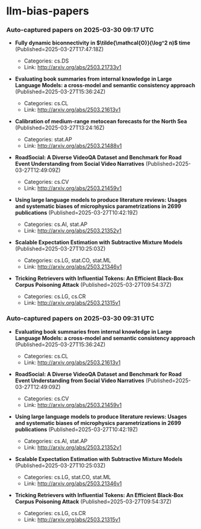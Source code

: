 # llm-bias-papers

### Auto-captured papers on 2025-03-30 09:17 UTC
- **Fully dynamic biconnectivity in $\tilde{\mathcal{O}}(\log^2 n)$ time** (Published=2025-03-27T17:47:18Z)  
  - Categories: cs.DS  
  - Link: http://arxiv.org/abs/2503.21733v1

- **Evaluating book summaries from internal knowledge in Large Language
  Models: a cross-model and semantic consistency approach** (Published=2025-03-27T15:36:24Z)  
  - Categories: cs.CL  
  - Link: http://arxiv.org/abs/2503.21613v1

- **Calibration of medium-range metocean forecasts for the North Sea** (Published=2025-03-27T13:24:16Z)  
  - Categories: stat.AP  
  - Link: http://arxiv.org/abs/2503.21488v1

- **RoadSocial: A Diverse VideoQA Dataset and Benchmark for Road Event
  Understanding from Social Video Narratives** (Published=2025-03-27T12:49:09Z)  
  - Categories: cs.CV  
  - Link: http://arxiv.org/abs/2503.21459v1

- **Using large language models to produce literature reviews: Usages and
  systematic biases of microphysics parametrizations in 2699 publications** (Published=2025-03-27T10:42:19Z)  
  - Categories: cs.AI, stat.AP  
  - Link: http://arxiv.org/abs/2503.21352v1

- **Scalable Expectation Estimation with Subtractive Mixture Models** (Published=2025-03-27T10:25:03Z)  
  - Categories: cs.LG, stat.CO, stat.ML  
  - Link: http://arxiv.org/abs/2503.21346v1

- **Tricking Retrievers with Influential Tokens: An Efficient Black-Box
  Corpus Poisoning Attack** (Published=2025-03-27T09:54:37Z)  
  - Categories: cs.LG, cs.CR  
  - Link: http://arxiv.org/abs/2503.21315v1



### Auto-captured papers on 2025-03-30 09:31 UTC
- **Evaluating book summaries from internal knowledge in Large Language
  Models: a cross-model and semantic consistency approach** (Published=2025-03-27T15:36:24Z)  
  - Categories: cs.CL  
  - Link: http://arxiv.org/abs/2503.21613v1

- **RoadSocial: A Diverse VideoQA Dataset and Benchmark for Road Event
  Understanding from Social Video Narratives** (Published=2025-03-27T12:49:09Z)  
  - Categories: cs.CV  
  - Link: http://arxiv.org/abs/2503.21459v1

- **Using large language models to produce literature reviews: Usages and
  systematic biases of microphysics parametrizations in 2699 publications** (Published=2025-03-27T10:42:19Z)  
  - Categories: cs.AI, stat.AP  
  - Link: http://arxiv.org/abs/2503.21352v1

- **Scalable Expectation Estimation with Subtractive Mixture Models** (Published=2025-03-27T10:25:03Z)  
  - Categories: cs.LG, stat.CO, stat.ML  
  - Link: http://arxiv.org/abs/2503.21346v1

- **Tricking Retrievers with Influential Tokens: An Efficient Black-Box
  Corpus Poisoning Attack** (Published=2025-03-27T09:54:37Z)  
  - Categories: cs.LG, cs.CR  
  - Link: http://arxiv.org/abs/2503.21315v1

